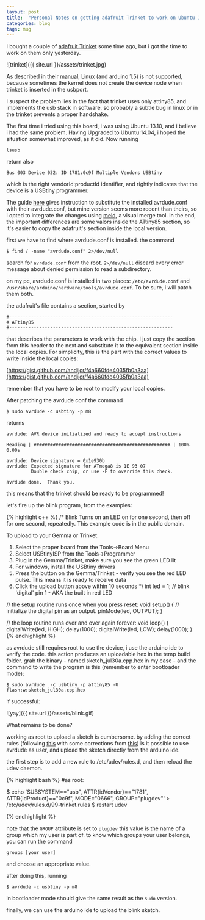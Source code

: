 ```yaml
---
layout: post
title:  "Personal Notes on getting adafruit Trinket to work on Ubuntu 14.04"
categories: blog
tags: mug
---
```


I bought a couple of [adafruit Trinket](https://learn.adafruit.com/introducing-trinket/introduction) some time ago, but i got the time to work on them only yesterday.

![trinket]({{ site.url }}/assets/trinket.jpg)

As described in their [manual](https://learn.adafruit.com/introducing-trinket/introduction), Linux (and arduino 1.5) is not supported, because sometimes the kernel does not create the device node when trinket is inserted in the usbport.

I suspect the problem lies in the fact that trinket uses only attiny85, and implements the usb stack in software. so probably a subtle bug in linux or in the trinket prevents a proper handshake. 

The first time i tried using this board, i was using Ubuntu 13.10, and i believe i had the same problem. Having Upgraded to Ubuntu 14.04, i hoped the situation somewhat improved, as it did.
Now running

	lsusb

return also

	Bus 003 Device 032: ID 1781:0c9f Multiple Vendors USBtiny

which is the right vendorId:productId identifier, and rightly indicates that the device is a USBtiny programmer. 

The guide [here](https://learn.adafruit.com/introducing-trinket/setting-up-with-arduino-ide) gives instruction to substitute the installed avrdude.conf with their avrdude.conf, but mine version seems more recent than theirs, so i opted to integrate the changes using [meld](http://meldmerge.org/), a visual merge tool. in the end, the important differences are some valors inside the ATtiny85 section, so it's easier to copy the adafruit's section inside the local version.

first we have to find where avrdude.conf is installed.
the command

	$ find / -name "avrdude.conf" 2>/dev/null

search for `avrdude.conf` from the root. `2>/dev/null` discard every error message about denied permission to read a subdirectory. 

on my pc, avrdude.conf is installed in two places: `/etc/avrdude.conf` and `/usr/share/arduino/hardware/tools/avrdude.conf`. To be sure, i will patch them both.

the adafruit's file contains a section, started by 

	#------------------------------------------------------------
	# ATtiny85
	#------------------------------------------------------------

that describes the parameters to work with the chip. I just copy the section from this header to the next and substitute it to the equivalent section inside the local copies. For simplicity, this is the part with the correct values to write inside the local copies:

[https://gist.github.com/andijcr/f4a660fde4035fb0a3aa](https://gist.github.com/andijcr/f4a660fde4035fb0a3aa)

remember that you have to be root to modify your local copies.

After patching the avrdude conf the command 

	$ sudo avrdude -c usbtiny -p m8

returns

	avrdude: AVR device initialized and ready to accept instructions

	Reading | ################################################## | 100% 0.00s

	avrdude: Device signature = 0x1e930b
	avrdude: Expected signature for ATmega8 is 1E 93 07
			 Double check chip, or use -F to override this check.

	avrdude done.  Thank you.

this means that the trinket should be ready to be programmed!

let's fire up the blink program, from the examples:

{% highlight c++ %}
/*
Blink
Turns on an LED on for one second, then off for one second, repeatedly.
This example code is in the public domain.
 
To upload to your Gemma or Trinket:
1) Select the proper board from the Tools->Board Menu
2) Select USBtinyISP from the Tools->Programmer
3) Plug in the Gemma/Trinket, make sure you see the green LED lit
4) For windows, install the USBtiny drivers
5) Press the button on the Gemma/Trinket - verify you see
the red LED pulse. This means it is ready to receive data
6) Click the upload button above within 10 seconds
*/
int led = 1; // blink 'digital' pin 1 - AKA the built in red LED
 
// the setup routine runs once when you press reset:
void setup() {
// initialize the digital pin as an output.
	pinMode(led, OUTPUT);
}
 
// the loop routine runs over and over again forever:
void loop() {
	digitalWrite(led, HIGH);
	delay(1000);
	digitalWrite(led, LOW);
	delay(1000);
}
{% endhighlight %}

as avrdude still requires root to use the device, i use the arduino ide to verify the code. this action produces an uploadable hex in the temp build folder. grab the binary - named sketch_jul30a.cpp.hex in my case - and the command to write the program is this (remember to enter bootloader mode): 

	$ sudo avrdude  -c usbtiny -p attiny85 -U flash:w:sketch_jul30a.cpp.hex

if successful:

![yay]({{ site.url }}/assets/blink.gif)

What remains to be done?

working as root to upload a sketch is cumbersome. by adding the correct rules (following [this](http://mightyohm.com/blog/2010/03/run-avrdude-without-root-privs-in-ubuntu/) with some corrections from [this](http://forums.linuxmint.com/viewtopic.php?f=58&t=116115)) is it possible to use avrdude as user, and upload the sketch directly from the arduino ide.

the first step is to add a new rule to /etc/udev/rules.d, and then reload the udev daemon.

{% highlight bash %}
#as root:

$ echo 'SUBSYSTEM=="usb", ATTR{idVendor}=="1781", ATTR{idProduct}=="0c9f", MODE="0666", GROUP="plugdev"' > /etc/udev/rules.d/99-trinket.rules
$ restart udev

{% endhighlight %}

note that the `GROUP` attribute is set to `plugdev`
this value is the name of a group which my user is part of. to know which groups your user belongs, you can run the command

	groups [your user]

and choose an appropriate value.

after doing this, running

	$ avrdude -c usbtiny -p m8

in bootloader mode should give the same result as the `sudo` version. 

finally, we can use the arduino ide to upload the blink sketch.